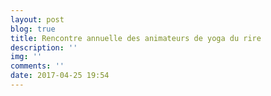 ```yaml
---
layout: post
blog: true
title: Rencontre annuelle des animateurs de yoga du rire
description: ''
img: ''
comments: ''
date: 2017-04-25 19:54
---
```

